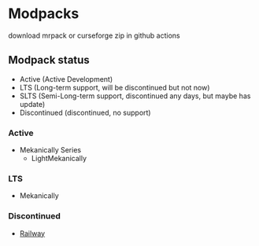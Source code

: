 # Modpacks

download mrpack or curseforge zip in github actions

## Modpack status

- Active (Active Development)
- LTS (Long-term support, will be discontinued but not now)
- SLTS (Semi-Long-term support, discontinued any days, but maybe has update)
- Discontinued (discontinued, no support)

### Active

- Mekanically Series
  - LightMekanically

### LTS

- Mekanically

### Discontinued

- [Railway](https://github.com/MisileLab/h3/tree/489dbd9be69c3198b590559d3c8c39a6b84ded44)
